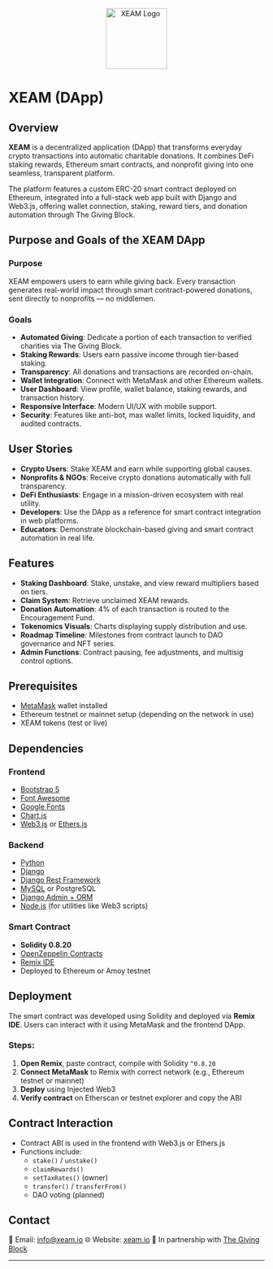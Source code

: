 <p align="center">
  <img src="https://res.cloudinary.com/dhx65uemx/image/upload/v1744449207/xeam_logo_type2-removebg-preview_zonesj.png" alt="XEAM Logo" width="120">
</p>

# XEAM (DApp)

## Overview

**XEAM** is a decentralized application (DApp) that transforms everyday crypto transactions into automatic charitable donations. It combines DeFi staking rewards, Ethereum smart contracts, and nonprofit giving into one seamless, transparent platform.

The platform features a custom ERC-20 smart contract deployed on Ethereum, integrated into a full-stack web app built with Django and Web3.js, offering wallet connection, staking, reward tiers, and donation automation through The Giving Block.

## Purpose and Goals of the XEAM DApp

### Purpose

XEAM empowers users to earn while giving back. Every transaction generates real-world impact through smart contract-powered donations, sent directly to nonprofits — no middlemen.

### Goals

- **Automated Giving**: Dedicate a portion of each transaction to verified charities via The Giving Block.
- **Staking Rewards**: Users earn passive income through tier-based staking.
- **Transparency**: All donations and transactions are recorded on-chain.
- **Wallet Integration**: Connect with MetaMask and other Ethereum wallets.
- **User Dashboard**: View profile, wallet balance, staking rewards, and transaction history.
- **Responsive Interface**: Modern UI/UX with mobile support.
- **Security**: Features like anti-bot, max wallet limits, locked liquidity, and audited contracts.

## User Stories

- **Crypto Users**: Stake XEAM and earn while supporting global causes.
- **Nonprofits & NGOs**: Receive crypto donations automatically with full transparency.
- **DeFi Enthusiasts**: Engage in a mission-driven ecosystem with real utility.
- **Developers**: Use the DApp as a reference for smart contract integration in web platforms.
- **Educators**: Demonstrate blockchain-based giving and smart contract automation in real life.

## Features

- **Staking Dashboard**: Stake, unstake, and view reward multipliers based on tiers.
- **Claim System**: Retrieve unclaimed XEAM rewards.
- **Donation Automation**: 4% of each transaction is routed to the Encouragement Fund.
- **Tokenomics Visuals**: Charts displaying supply distribution and use.
- **Roadmap Timeline**: Milestones from contract launch to DAO governance and NFT series.
- **Admin Functions**: Contract pausing, fee adjustments, and multisig control options.

## Prerequisites

- [MetaMask](https://metamask.io/) wallet installed
- Ethereum testnet or mainnet setup (depending on the network in use)
- XEAM tokens (test or live)

## Dependencies

### Frontend

- [Bootstrap 5](https://getbootstrap.com/)
- [Font Awesome](https://fontawesome.com/)
- [Google Fonts](https://fonts.google.com/)
- [Chart.js](https://www.chartjs.org/)
- [Web3.js](https://web3js.readthedocs.io/) or [Ethers.js](https://docs.ethers.io/)

### Backend

- [Python](https://www.python.org/)
- [Django](https://www.djangoproject.com/)
- [Django Rest Framework](https://www.django-rest-framework.org/)
- [MySQL](https://www.mysql.com/) or PostgreSQL
- [Django Admin + ORM](https://docs.djangoproject.com/en/stable/ref/models/)
- [Node.js](https://nodejs.org/) (for utilities like Web3 scripts)

### Smart Contract

- **Solidity 0.8.20**
- [OpenZeppelin Contracts](https://openzeppelin.com/contracts/)
- [Remix IDE](https://remix.ethereum.org/)
- Deployed to Ethereum or Amoy testnet

## Deployment

The smart contract was developed using Solidity and deployed via **Remix IDE**. Users can interact with it using MetaMask and the frontend DApp.

### Steps:

1. **Open Remix**, paste contract, compile with Solidity `^0.8.20`
2. **Connect MetaMask** to Remix with correct network (e.g., Ethereum testnet or mainnet)
3. **Deploy** using Injected Web3
4. **Verify contract** on Etherscan or testnet explorer and copy the ABI

## Contract Interaction

- Contract ABI is used in the frontend with Web3.js or Ethers.js
- Functions include:
  - `stake()` / `unstake()`
  - `claimRewards()`
  - `setTaxRates()` (owner)
  - `transfer()` / `transferFrom()`
  - DAO voting (planned)

## Contact

📧 Email: [info@xeam.io](mailto:info@xeam.io)
🌐 Website: [xeam.io](https://xeam.io)
🤝 In partnership with [The Giving Block](https://thegivingblock.com)

---




